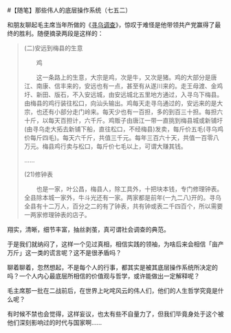 #【随笔】那些伟人的底层操作系统（七五二）

和朋友聊起毛主席当年所做的《[寻乌调查](https://zhuanlan.zhihu.com/p/125079419)》，惊叹于难怪是他带领共产党赢得了最终的胜利。随便摘录两段是这样的：

> (二)安远到梅县的生意
>
> 　　鸡
>
> 　　这一条路上的生意，大宗是鸡，次是牛，又次是猪。鸡的大部分是唐江、南康、信丰来的，安远也有一点，甚至有从遂川来的。走王母渡、金鸡圩、新田、版石，不入安远城，由安远城北五里地方通过，入寻乌下梅县。由梅县的鸡行装往松口，向汕头输出。鸡每天走寻乌通过的，安远来的是大宗，也还有小部分走门岭来。每天少也有一百担，多的到百三十担。每担六十斤，以每天百担计，六千斤。鸡贩子由唐江一带一直挑到梅县城或新铺圩(由寻乌走大拓去新铺下船，直往松口，不经梅县)发卖，每斤价五毛(寻乌鸡价每斤四毛)。每天六千斤，共值三千元。每年三百六十天，共值一百零八万元。梅县鸡行卖与松口，每斤价七毛以上，可谓大赚其钱。
>
> ……
>
> (21)修钟表
>
> 　　也是一家，叶公昌，梅县人，除工具外，十把块本钱，专门修理钟表。全县除本城一家外，牛斗光还有一家。两家都是前年(一九二八)开的。寻乌全县有十二万人，百分之二的有了钟表，共有钟或表二千四百个，所以需要一两家修理钟表的店子。

翔实，清晰，细节丰富，抽丝剥茧，真可谓社会调查的典范。

于是我们就纳闷了，这样一个见过真相，相信实践的领袖，为啥后来会相信「亩产万斤」这一类的谎言呢？这不是很矛盾吗？

聊着聊着，忽然想起，不是每个人的行事，都其实是被其底层操作系统所决定的吗？一个人内心最底层所相信的价值观与哲学，或许能做出一定解释呢？

毛主席那一批在二战前后，在世界上叱咤风云的伟人们，他们的人生哲学究竟是什么呢？

有时候不禁也会觉得，这样妄议，也太有些不自量力了，但我们毕竟身处于这个被他们深刻影响过的时代与国家啊……